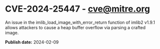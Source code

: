 # CVE-2024-25447 - cve@mitre.org

An issue in the imlib_load_image_with_error_return function of imlib2 v1.9.1 allows attackers to cause a heap buffer overflow via parsing a crafted image.

**Publish date:** 2024-02-09
